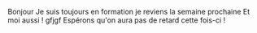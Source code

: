 Bonjour
Je suis toujours en formation
je reviens la semaine prochaine
Et moi aussi !
gfjgf
Espérons qu'on aura pas de retard cette fois-ci !